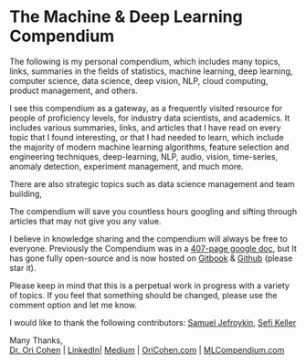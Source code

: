 # The Machine & Deep Learning Compendium

The following is my personal compendium, which includes many topics, links, summaries in the fields of statistics, machine learning, deep learning, computer science, data science, deep vision, NLP, cloud computing, product management, and others.

I see this compendium as a gateway, as a frequently visited resource for people of proficiency levels, for industry data scientists, and academics. It includes various summaries, links, and articles that I have read on every topic that I found interesting, or that I had needed to learn, which include the majority of modern machine learning algorithms, feature selection and engineering techniques, deep-learning, NLP, audio, vision, time-series, anomaly detection, experiment management, and much more. 

There are also strategic topics such as data science management and team building, 

The compendium will save you countless hours googling and sifting through articles that may not give you any value.

I believe in knowledge sharing and the compendium will always be free to everyone. Previously the Compendium was in a [407-page google doc](https://docs.google.com/document/d/1wvtcwc8LOb3PZI9huQOD7UjqUoY98N5r3aQsWKNAlzk/edit), but It has gone fully open-source and is now hosted on [Gitbook](https://book.mlcompendium.com) & [Github](https://github.com/orico/www.mlcompendium.com/tree/master) \(please star it\).

Please keep in mind that this is a perpetual work in progress with a variety of topics. If you feel that something should be changed, please use the comment option and let me know.

I would like to thank the following contributors: [Samuel Jefroykin](https://www.linkedin.com/in/samueljefroykin/), [Sefi Keller](https://www.linkedin.com/in/sefikeller/?originalSubdomain=il)

Many Thanks,  
[Dr. Ori Cohen](http://cohenori.medium.com/) \| [LinkedIn](https://www.linkedin.com/in/cohenori/)\| [Medium](https://medium.com/@cohenori) \| [OriCohen.com](https://www.oricohen.com/) \| [MLCompendium.com](http://www.mlcompendium.com/)


